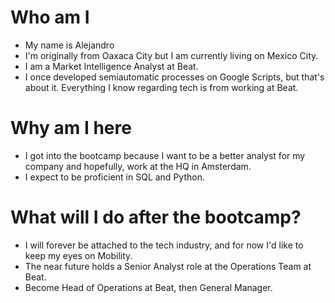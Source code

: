 # Who am I

* My name is Alejandro
* I'm originally from Oaxaca City but I am currently living on Mexico City. 
* I am a Market Intelligence Analyst at Beat.
* I once developed semiautomatic processes on Google Scripts, but that's about it. Everything I know regarding tech is 
from working at Beat. 

# Why am I here

* I got into the bootcamp because I want to be a better analyst for my company and hopefully, work at the HQ in Amsterdam. 
* I expect to be proficient in SQL and Python.

# What will I do after the bootcamp?

* I will forever be attached to the tech industry, and for now I'd like to keep my eyes on Mobility. 
* The near future holds a Senior Analyst role at the Operations Team at Beat.  
* Become Head of Operations at Beat, then General Manager. 